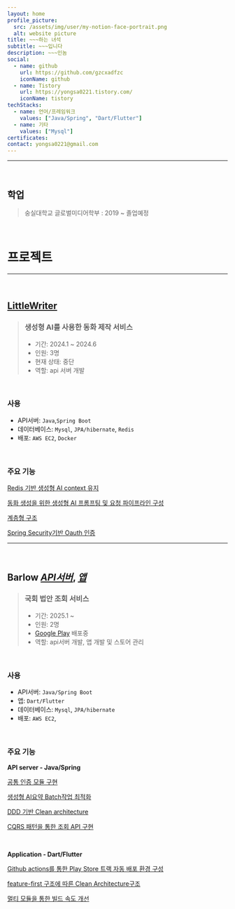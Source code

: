 ```yaml
---
layout: home
profile_picture:
  src: /assets/img/user/my-notion-face-portrait.png
  alt: website picture
title: ~~~하는 녀석
subtitle: ~~~입니다
description: ~~~인놈
social:
  - name: github
    url: https://github.com/gzcxadfzc
    iconName: github
  - name: Tistory
    url: https://yongsa0221.tistory.com/
    iconName: tistory
techStacks:
  - name: 언어/프레임워크
    values: ["Java/Spring", "Dart/Flutter"]
  - name: 기타
    values: ["Mysql"]
certificates:
contact: yongsa0221@gmail.com 
---
```


---
<br>

## 학업
> 숭실대학교 글로벌미디어학부 : 2019 ~ 졸업예정

<br>


# 프로젝트

---

<br>

##  [LittleWriter](https://github.com/LittleWriterBloom/BE)

>### 생성형 AI를 사용한 동화 제작 서비스
>- 기간: 2024.1 ~ 2024.6 
>- 인원: 3명
>- 현재 상태: 중단
>- 역할:  api 서버 개발

<br>

### 사용
- API서버: `Java`,`Spring Boot`
- 데이터베이스: `Mysql`, `JPA/hibernate`, `Redis`
- 배포: `AWS EC2`, `Docker`

<br>

### 주요 기능
[Redis 기반 생성형 AI context 유지](/404.html)

[동화 생성을 위한 생성형 AI 프롬프팅 및 요청 파이프라인 구성](/404.html)

[계층형 구조](/404.html)

[Spring Security기반 Oauth 인증](/404.html)

---

<br>

## Barlow _[API서버](/404.html)_, _[앱](/404.html)_
> ### 국회 법안 조회 서비스
>- 기간: 2025.1 ~  
>- 인원: 2명
>- [Google Play](https://play.google.com/store/apps/details?id=com.barlow.front) 배포중
>- 역할:  api서버 개발, 앱 개발 및 스토어 관리

<br>

### 사용
- API서버: `Java/Spring Boot`
- 앱: `Dart/Flutter`
- 데이터베이스: `Mysql`, `JPA/hibernate`
- 배포: `AWS EC2`, 

<br>

### 주요 기능

**API server - Java/Spring**

[공통 인증 모듈 구현](/404.html)

[생성형 AI요약 Batch작업 최적화](/404.html)

[DDD 기반 Clean architecture](/404.html) 

[CQRS 패턴을 통한 조회 API 구현](/404.html)

<br>

**Application - Dart/Flutter**

[Github actions를 통한 Play Store 트랙 자동 배포 환경 구성](/404.html)

[feature-first 구조에 따른 Clean Architecture구조](/404.html)

[멀티 모듈을 통한 빌드 속도 개선](/404.html)
